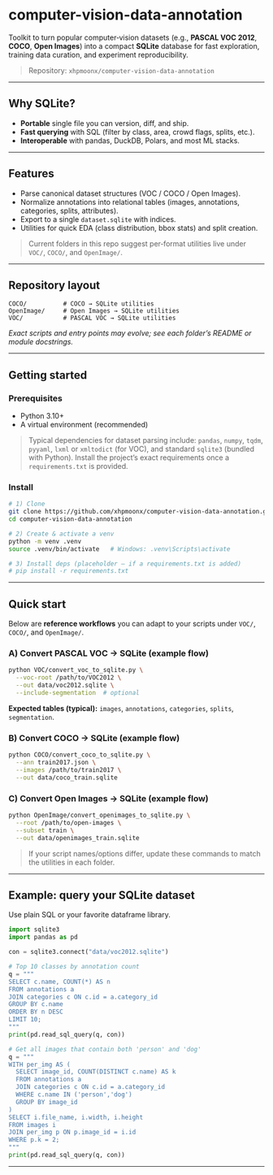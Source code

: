 # computer-vision-data-annotation

Toolkit to turn popular computer‑vision datasets (e.g., **PASCAL VOC 2012**, **COCO**, **Open Images**) into a compact **SQLite** database for fast exploration, training data curation, and experiment reproducibility.

> Repository: `xhpmoonx/computer-vision-data-annotation`

---

## Why SQLite?

* **Portable** single file you can version, diff, and ship.
* **Fast querying** with SQL (filter by class, area, crowd flags, splits, etc.).
* **Interoperable** with pandas, DuckDB, Polars, and most ML stacks.

---

## Features

* Parse canonical dataset structures (VOC / COCO / Open Images).
* Normalize annotations into relational tables (images, annotations, categories, splits, attributes).
* Export to a single `dataset.sqlite` with indices.
* Utilities for quick EDA (class distribution, bbox stats) and split creation.

> Current folders in this repo suggest per‑format utilities live under `VOC/`, `COCO/`, and `OpenImage/`.

---

## Repository layout

```
COCO/          # COCO → SQLite utilities
OpenImage/     # Open Images → SQLite utilities
VOC/           # PASCAL VOC → SQLite utilities
```

*Exact scripts and entry points may evolve; see each folder’s README or module docstrings.*

---

## Getting started

### Prerequisites

* Python 3.10+
* A virtual environment (recommended)

> Typical dependencies for dataset parsing include: `pandas`, `numpy`, `tqdm`, `pyyaml`, `lxml` or `xmltodict` (for VOC), and standard `sqlite3` (bundled with Python). Install the project’s exact requirements once a `requirements.txt` is provided.

### Install

```bash
# 1) Clone
git clone https://github.com/xhpmoonx/computer-vision-data-annotation.git
cd computer-vision-data-annotation

# 2) Create & activate a venv
python -m venv .venv
source .venv/bin/activate   # Windows: .venv\Scripts\activate

# 3) Install deps (placeholder — if a requirements.txt is added)
# pip install -r requirements.txt
```

---

## Quick start

Below are **reference workflows** you can adapt to your scripts under `VOC/`, `COCO/`, and `OpenImage/`.

### A) Convert PASCAL VOC → SQLite (example flow)

```bash
python VOC/convert_voc_to_sqlite.py \
  --voc-root /path/to/VOC2012 \
  --out data/voc2012.sqlite \
  --include-segmentation  # optional
```

**Expected tables (typical):** `images`, `annotations`, `categories`, `splits`, `segmentation`.

### B) Convert COCO → SQLite (example flow)

```bash
python COCO/convert_coco_to_sqlite.py \
  --ann train2017.json \
  --images /path/to/train2017 \
  --out data/coco_train.sqlite
```

### C) Convert Open Images → SQLite (example flow)

```bash
python OpenImage/convert_openimages_to_sqlite.py \
  --root /path/to/open-images \
  --subset train \
  --out data/openimages_train.sqlite
```

> If your script names/options differ, update these commands to match the utilities in each folder.

---

## Example: query your SQLite dataset

Use plain SQL or your favorite dataframe library.

```python
import sqlite3
import pandas as pd

con = sqlite3.connect("data/voc2012.sqlite")

# Top 10 classes by annotation count
q = """
SELECT c.name, COUNT(*) AS n
FROM annotations a
JOIN categories c ON c.id = a.category_id
GROUP BY c.name
ORDER BY n DESC
LIMIT 10;
"""
print(pd.read_sql_query(q, con))

# Get all images that contain both 'person' and 'dog'
q = """
WITH per_img AS (
  SELECT image_id, COUNT(DISTINCT c.name) AS k
  FROM annotations a
  JOIN categories c ON c.id = a.category_id
  WHERE c.name IN ('person','dog')
  GROUP BY image_id
)
SELECT i.file_name, i.width, i.height
FROM images i
JOIN per_img p ON p.image_id = i.id
WHERE p.k = 2;
"""
print(pd.read_sql_query(q, con))
```

---
